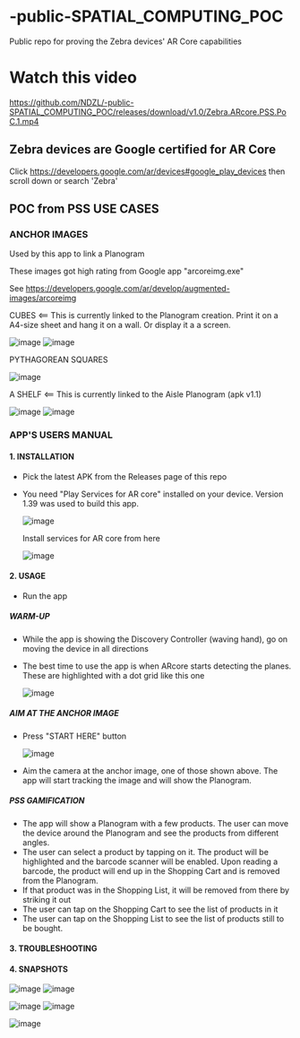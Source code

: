 # -public-SPATIAL_COMPUTING_POC
Public repo for proving the Zebra devices' AR Core capabilities



# Watch this video

https://github.com/NDZL/-public-SPATIAL_COMPUTING_POC/releases/download/v1.0/Zebra.ARcore.PSS.PoC.1.mp4




## Zebra devices are Google certified for AR Core

Click https://developers.google.com/ar/devices#google_play_devices then scroll down or search 'Zebra'

## POC from PSS USE CASES

### ANCHOR IMAGES

Used by this app to link a Planogram

These images got high rating from Google app "arcoreimg.exe"

See https://developers.google.com/ar/develop/augmented-images/arcoreimg 

CUBES <== This is currently linked to the Planogram creation. Print it on a A4-size sheet and hang it on a wall. Or display it a a screen.

![image](https://github.com/NDZL/-public-SPATIAL_COMPUTING_POC/assets/11386676/1c9ff8f0-36da-4394-8be5-280e6d2f0622)  ![image](https://github.com/NDZL/-public-SPATIAL_COMPUTING_POC/assets/11386676/c3eadce5-8911-472d-abd1-b9f09b0e9280)




PYTHAGOREAN SQUARES

![image](https://github.com/NDZL/-public-SPATIAL_COMPUTING_POC/assets/11386676/5f75ce4b-a41a-465c-ae4a-71fc0c0c694d)



A SHELF <== This is currently linked to the Aisle Planogram (apk v1.1)

![image](https://github.com/NDZL/-public-SPATIAL_COMPUTING_POC/assets/11386676/abd7a3ec-db83-463d-adff-329fee51cbd7)  ![image](https://github.com/NDZL/-public-SPATIAL_COMPUTING_POC/assets/11386676/38694631-c6f1-4337-bef3-84dd9eae8823)



### APP'S USERS MANUAL

#### 1. INSTALLATION
- Pick the latest APK from the Releases page of this repo
- You need "Play Services for AR core" installed on your device. Version 1.39 was used to build this app.

  ![image](https://github.com/NDZL/-public-SPATIAL_COMPUTING_POC/assets/11386676/aa655e3c-07a5-41a2-9897-92f176c6a00f)

  Install services for AR core from here

  ![image](https://github.com/NDZL/-public-SPATIAL_COMPUTING_POC/assets/11386676/169b12b8-1569-4cc9-8c73-da6b047b27b8)


#### 2. USAGE
- Run the app
##### WARM-UP
- While the app is showing the Discovery Controller (waving hand), go on moving the device in all directions
- The best time to use the app is when ARcore starts detecting the planes. These are highlighted with a dot grid like this one
  
  ![image](https://github.com/NDZL/-public-SPATIAL_COMPUTING_POC/assets/11386676/6d772eac-d440-4921-8f14-e4f78b041fd6)

##### AIM AT THE ANCHOR IMAGE
- Press "START HERE" button
  
  ![image](https://github.com/NDZL/-public-SPATIAL_COMPUTING_POC/assets/11386676/46fdb68f-09ba-48d7-ad2b-d78c514dec67)

- Aim the camera at the anchor image, one of those shown above. The app will start tracking the image and will show the Planogram.
##### PSS GAMIFICATION
- The app will show a Planogram with a few products. The user can move the device around the Planogram and see the products from different angles.
- The user can select a product by tapping on it. The product will be highlighted and the barcode scanner will be enabled. Upon reading a barcode, the product will end up in the Shopping Cart and is removed from the Planogram.
- If that product was in the Shopping List, it will be removed from there by striking it out
- The user can tap on the Shopping Cart to see the list of products in it
- The user can tap on the Shopping List to see the list of products still to be bought.

#### 3. TROUBLESHOOTING

#### 4. SNAPSHOTS

![image](https://github.com/NDZL/-public-SPATIAL_COMPUTING_POC/assets/11386676/0e88e501-0703-4585-bc73-d3a059df6cdb)
  ![image](https://github.com/NDZL/-public-SPATIAL_COMPUTING_POC/assets/11386676/eca90341-fe53-4895-8668-98eae581c3e1)

![image](https://github.com/NDZL/-public-SPATIAL_COMPUTING_POC/assets/11386676/d8f10be1-6144-4e6a-b5ea-49cd71b0564e)
  ![image](https://github.com/NDZL/-public-SPATIAL_COMPUTING_POC/assets/11386676/e4e77848-c9b1-4068-acfb-ec8344a7a8f7)

  
![image](https://github.com/NDZL/-public-SPATIAL_COMPUTING_POC/assets/11386676/615e3547-10df-42d0-b04f-a3a92bae41e4)



  




